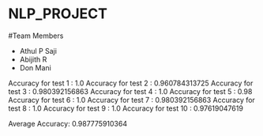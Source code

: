 # NLP_PROJECT

#Team Members
* Athul P Saji
* Abijith R
* Don Mani

Accuracy for test  1  :  1.0
Accuracy for test  2  :  0.960784313725
Accuracy for test  3  :  0.980392156863
Accuracy for test  4  :  1.0
Accuracy for test  5  :  0.98
Accuracy for test  6  :  1.0
Accuracy for test  7  :  0.980392156863
Accuracy for test  8  :  1.0
Accuracy for test  9  :  1.0
Accuracy for test  10  :  0.97619047619

Average Accuracy:  0.987775910364
